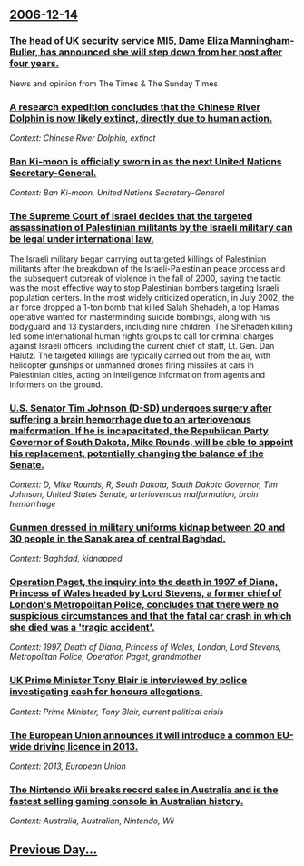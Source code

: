 ## [2006-12-14](/news/2006/12/14/index.md)

### [ The head of UK security service MI5, Dame Eliza Manningham-Buller, has announced she will step down from her post after four years. ](/news/2006/12/14/the-head-of-uk-security-service-mi5-dame-eliza-manningham-buller-has-announced-she-will-step-down-from-her-post-after-four-years.md)
News and opinion from The Times &amp; The Sunday Times

### [ A research expedition concludes that the Chinese River Dolphin is now likely extinct, directly due to human action. ](/news/2006/12/14/a-research-expedition-concludes-that-the-chinese-river-dolphin-is-now-likely-extinct-directly-due-to-human-action.md)
_Context: Chinese River Dolphin, extinct_

### [ Ban Ki-moon is officially sworn in as the next United Nations Secretary-General. ](/news/2006/12/14/ban-ki-moon-is-officially-sworn-in-as-the-next-united-nations-secretary-general.md)
_Context: Ban Ki-moon, United Nations Secretary-General_

### [ The Supreme Court of Israel decides that the targeted assassination of Palestinian militants by the Israeli military can be legal under international law. ](/news/2006/12/14/the-supreme-court-of-israel-decides-that-the-targeted-assassination-of-palestinian-militants-by-the-israeli-military-can-be-legal-under-int.md)
The Israeli military began carrying out targeted killings of Palestinian militants after the breakdown of the Israeli-Palestinian peace process and the subsequent outbreak of violence in the fall of 2000, saying the tactic was the most effective way to stop Palestinian bombers targeting Israeli population centers. In the most widely criticized operation, in July 2002, the air force dropped a 1-ton bomb that killed Salah Shehadeh, a top Hamas operative wanted for masterminding suicide bombings, along with his bodyguard and 13 bystanders, including nine children. The Shehadeh killing led some international human rights groups to call for criminal charges against Israeli officers, including the current chief of staff, Lt. Gen. Dan Halutz. The targeted killings are typically carried out from the air, with helicopter gunships or unmanned drones firing missiles at cars in Palestinian cities, acting on intelligence information from agents and informers on the ground.

### [ U.S. Senator Tim Johnson (D-SD) undergoes surgery after suffering a brain hemorrhage due to an arteriovenous malformation. If he is incapacitated, the Republican Party Governor of South Dakota, Mike Rounds, will be able to appoint his replacement, potentially changing the balance of the Senate. ](/news/2006/12/14/u-s-senator-tim-johnson-d-sd-undergoes-surgery-after-suffering-a-brain-hemorrhage-due-to-an-arteriovenous-malformation-if-he-is-incapac.md)
_Context: D, Mike Rounds, R, South Dakota, South Dakota Governor, Tim Johnson, United States Senate, arteriovenous malformation, brain hemorrhage_

### [ Gunmen dressed in military uniforms kidnap between 20 and 30 people in the Sanak area of central Baghdad. ](/news/2006/12/14/gunmen-dressed-in-military-uniforms-kidnap-between-20-and-30-people-in-the-sanak-area-of-central-baghdad.md)
_Context: Baghdad, kidnapped_

### [ Operation Paget, the inquiry into the death in 1997 of Diana, Princess of Wales headed by Lord Stevens, a former chief of London's Metropolitan Police, concludes that there were no suspicious circumstances and that the fatal car crash in which she died was a 'tragic accident'. ](/news/2006/12/14/operation-paget-the-inquiry-into-the-death-in-1997-of-diana-princess-of-wales-headed-by-lord-stevens-a-former-chief-of-london-s-metropol.md)
_Context: 1997, Death of Diana, Princess of Wales, London, Lord Stevens, Metropolitan Police, Operation Paget, grandmother_

### [ UK Prime Minister Tony Blair is interviewed by police investigating cash for honours allegations. ](/news/2006/12/14/uk-prime-minister-tony-blair-is-interviewed-by-police-investigating-cash-for-honours-allegations.md)
_Context: Prime Minister, Tony Blair, current political crisis_

### [ The European Union announces it will introduce a common EU-wide driving licence in 2013. ](/news/2006/12/14/the-european-union-announces-it-will-introduce-a-common-eu-wide-driving-licence-in-2013.md)
_Context: 2013, European Union_

### [ The Nintendo Wii breaks record sales in Australia and is the fastest selling gaming console in Australian history. ](/news/2006/12/14/the-nintendo-wii-breaks-record-sales-in-australia-and-is-the-fastest-selling-gaming-console-in-australian-history.md)
_Context: Australia, Australian, Nintendo, Wii_

## [Previous Day...](/news/2006/12/13/index.md)

